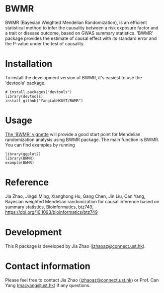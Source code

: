 # BWMR
BWMR (Bayesian Weighted Mendelian Randomization), is an efficient statistical method to infer the causality between a risk exposure factor and a trait or disease outcome, based on GWAS summary statistics. 'BWMR' package provides the estimate of causal effect with its standard error and the P-value under the test of causality.


# Installation
To install the development version of BWMR, it's easiest to use the 'devtools' package.
```
# install.packages("devtools")
library(devtools)
install_github("YangLabHKUST/BWMR")
```


# Usage
[The 'BWMR' vignette](https://github.com/YangLabHKUST/BWMR/blob/master/vignettes/BWMR_package.pdf?raw=true) will provide a good start point for Mendelian randomization analysis using BWMR package. The main function is BWMR. You can find examples by running
```
library(ggplot2)
library(BWMR)
example(BWMR)
```


# Reference
Jia Zhao, Jingsi Ming, Xianghong Hu, Gang Chen, Jin Liu, Can Yang, Bayesian weighted Mendelian randomization for causal inference based on summary statistics, Bioinformatics, btz749, https://doi.org/10.1093/bioinformatics/btz749


# Development
This R package is developed by Jia Zhao (jzhaoaz@connect.ust.hk).

# Contact information
Please feel free to contact Jia Zhao (jzhaoaz@connect.ust.hk) or Prof. Can Yang (macyang@ust.hk) if any questions.

